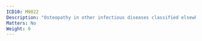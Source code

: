 ```yaml
---
ICD10: M9022
Description: "Osteopathy in other infectious diseases classified elsewhere: Upper arm"
Matters: No
Weight: 0
---
```


